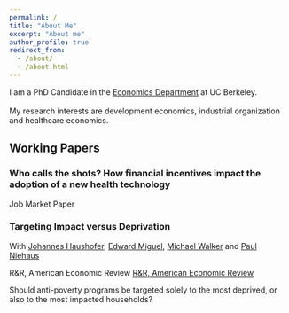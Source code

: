 ```yaml
---
permalink: /
title: "About Me"
excerpt: "About me"
author_profile: true
redirect_from: 
  - /about/
  - /about.html
---
```


I am a PhD Candidate in the [Economics Department](https://www.econ.berkeley.edu/) at UC Berkeley. 
<br clear="right"/>
<br> My research interests are development economics, industrial organization and healthcare economics. 

## Working Papers 

### Who calls the shots? How financial incentives impact the adoption of a new health technology
Job Market Paper

### Targeting Impact versus Deprivation
With [Johannes Haushofer](https://haushofer.ne.su.se/), [Edward Miguel](https://emiguel.econ.berkeley.edu/), [Michael Walker](http://www.michaelwwalker.me/) and [Paul Niehaus](https://econweb.ucsd.edu/~pniehaus/)  

R&R, American Economic Review
[R&R, American Economic Review](https://econweb.ucsd.edu/~pniehaus/papers/targeting_impact_deprivation.pdf)

Should anti-poverty programs be targeted solely to the most deprived, or also to the most impacted households?

<!-- ## Other projects

### Increasing access to contraceptive choice through targeted incentives
With [Maria Dieci](https://mariadieci.com/) and [Paul Gertler](https://www.paulgertler.com/)  

We investigate how targeted subsidies for long-acting injectable contraception and provider incentives impact initial uptake, sustained adoption, pricing and stocking decisions for contraceptive products in local markets, sales, and user health outcomes. Following prior work on the effectiveness of subsidies to promote the adoption of new technologies and experience goods, we aim to test if subsidies lead to sustained adoption of injectable contraception as well as to study possible mechanisms for continued usage (or lack of) such as learning, price anchoring, and information effects. We propose a market-level cluster randomized controlled trial in 140 pharmacies in Kenya to answer these questions. Patient subsidies and pharmacist incentives will be cross-randomized and compared against the status quo to evaluate their effectiveness in promoting sustained adoption. 

AEA RCT Registry [9020](https://www.socialscienceregistry.org/trials/9020) -->
